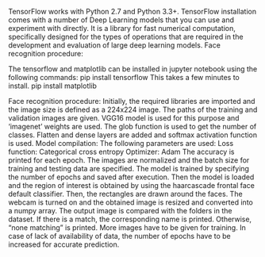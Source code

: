 TensorFlow works with Python 2.7 and Python 3.3+.
TensorFlow installation comes with a number of Deep Learning models that you can use and experiment with directly. It is a library for fast numerical computation, specifically designed for the types of operations that are required in the development and evaluation of large deep learning models.
Face recognition procedure:

The tensorflow and matplotlib can be installed in jupyter notebook using the following commands:
pip install tensorflow
This takes a few minutes to install.
pip install matplotlib

Face recognition procedure:
Initially, the required libraries are imported and the image size is defined as a 224x224 image. The paths of the training and validation images are given. VGG16 model is used for this purpose and ‘imagenet’ weights are used.
The glob function is used to get the number of classes. Flatten and dense layers are added and softmax activation function is used. 
Model compilation: The following parameters are used:
         Loss function: Categorical cross entropy
         Optimizer: Adam
         The accuracy is printed for each epoch.
         The images are normalized and the batch size for training and testing     data are specified.
The model is trained by specifying the number of epochs and saved after execution. Then the model is loaded and the region of interest is obtained by using the haarcascade frontal face default classifier.
Then, the rectangles are drawn around the faces. The webcam is turned on and the obtained image is resized and converted into a numpy array. 
The output image is compared with the folders in the dataset. If there is a match, the corresponding name is printed. Otherwise, “none matching” is printed.
More images have to be given for training. In case of lack of availability of data, the number of epochs have to be increased for accurate prediction.
